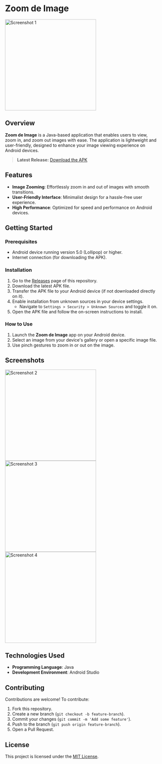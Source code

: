 # Zoom de Image

<img src="n1.jpg" alt="Screenshot 1" width="300">

## Overview

**Zoom de Image** is a Java-based application that enables users to view, zoom in, and zoom out images with ease. The application is lightweight and user-friendly, designed to enhance your image viewing experience on Android devices.

> **Latest Release:** [Download the APK](https://github.com/PhenomSG/Zoom-de-Image/releases)

## Features

- **Image Zooming**: Effortlessly zoom in and out of images with smooth transitions.
- **User-Friendly Interface**: Minimalist design for a hassle-free user experience.
- **High Performance**: Optimized for speed and performance on Android devices.

## Getting Started

### Prerequisites

- Android device running version 5.0 (Lollipop) or higher.
- Internet connection (for downloading the APK).

### Installation

1. Go to the [Releases](https://github.com/PhenomSG/Zoom-de-Image/releases) page of this repository.
2. Download the latest APK file.
3. Transfer the APK file to your Android device (if not downloaded directly on it).
4. Enable installation from unknown sources in your device settings.
   - Navigate to `Settings > Security > Unknown Sources` and toggle it on.
5. Open the APK file and follow the on-screen instructions to install.

### How to Use

1. Launch the **Zoom de Image** app on your Android device.
2. Select an image from your device's gallery or open a specific image file.
3. Use pinch gestures to zoom in or out on the image.

## Screenshots

<img src="n2.jpg" alt="Screenshot 2" width="300">
<img src="n3.jpg" alt="Screenshot 3" width="300">
<img src="n4.jpg" alt="Screenshot 4" width="300">

## Technologies Used

- **Programming Language**: Java
- **Development Environment**: Android Studio

## Contributing

Contributions are welcome! To contribute:

1. Fork this repository.
2. Create a new branch (`git checkout -b feature-branch`).
3. Commit your changes (`git commit -m 'Add some feature'`).
4. Push to the branch (`git push origin feature-branch`).
5. Open a Pull Request.

## License

This project is licensed under the [MIT License](LICENSE).

